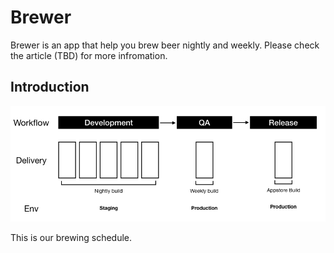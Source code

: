 # Brewer

Brewer is an app that help you brew beer nightly and weekly.
Please check the article (TBD) for more infromation.

## Introduction

![Our strategy](./img.jpeg)

This is our brewing schedule.



